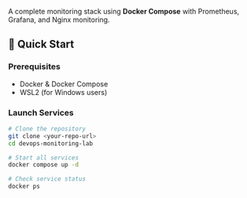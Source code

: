 A complete monitoring stack using **Docker Compose** with Prometheus, Grafana, and Nginx monitoring.

## 🚀 Quick Start

### Prerequisites
- Docker & Docker Compose
- WSL2 (for Windows users)

### Launch Services
```bash
# Clone the repository
git clone <your-repo-url>
cd devops-monitoring-lab

# Start all services
docker compose up -d

# Check service status
docker ps
